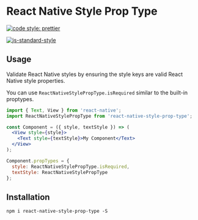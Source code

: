 # React Native Style Prop Type

[![code style: prettier](https://img.shields.io/badge/code_style-prettier-ff69b4.svg?style=flat-square)](https://github.com/prettier/prettier)

[![js-standard-style](https://cdn.rawgit.com/standard/standard/master/badge.svg)](http://standardjs.com)

## Usage

Validate React Native styles by ensuring the style keys are valid React Native style properties.

You can use `ReactNativeStylePropType.isRequired` similar to the built-in proptypes.

```jsx
import { Text, View } from 'react-native';
import ReactNativeStylePropType from 'react-native-style-prop-type';

const Component = ({ style, textStyle }) => (
  <View style={style}>
    <Text style={textStyle}>My Component</Text>
  </View>
);

Component.propTypes = {
  style: ReactNativeStylePropType.isRequired,
  textStyle: ReactNativeStylePropType
};
```

## Installation

```shell
npm i react-native-style-prop-type -S
```
